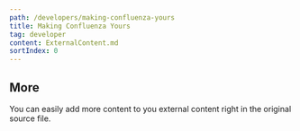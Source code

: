 ```yaml
---
path: /developers/making-confluenza-yours
title: Making Confluenza Yours
tag: developer
content: ExternalContent.md
sortIndex: 0
---
```


## More

You can easily add more content to you external content right in the original source file.
